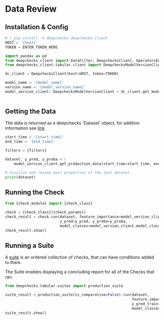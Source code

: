 # Data Review

## Installation & Config

```python
# ! pip install -U deepchecks deepchecks-client
HOST = '{host}'
TOKEN = ENTER_TOKEN_HERE
```

```python
import pandas as pd
from deepchecks_client import DataFilter, DeepchecksClient, OperatorsEnum
from deepchecks_client.tabular.client import DeepchecksModelVersionClient

dc_client = DeepchecksClient(host=HOST, token=TOKEN)
```

```python
model_name = '{model_name}'
version_name = '{model_version_name}'
model_version_client: DeepchecksModelVersionClient = dc_client.get_model_version(model_name=model_name,
                                                                                 version_name=version_name)
```

## Getting the Data

The data is returned as a deepchecks 'Dataset' object, for addition information see [link](https://docs.deepchecks.com/stable/user-guide/tabular/dataset_object.html).

```python
start_time = '{start_time}'
end_time = '{end_time}'

filters = {filters}

dataset, y_pred, y_proba = \
    model_version_client.get_production_data(start_time=start_time, end_time=end_time, filters=filters, deepchecks_format=True)
```

```python
# Visulize and review main properties of the test dataset
print(dataset)
```

## Running the Check

```python
from {check_module} import {check_class}

check = {check_class}({check_params})
check_result = check.run(dataset, feature_importance=model_version_client.get_feature_importance(),
                         y_pred=y_pred, y_proba=y_proba,
                         model_classes=model_version_client.model_classes)
check_result.show()
```

## Running a Suite

A [suite](https://docs.deepchecks.com/stable/user-guide/general/deepchecks_hierarchy.html) is an ordered collection of checks, that can have conditions added to them.

The Suite enables displaying a concluding report for all of the Checks that ran.

```python
from deepchecks.tabular.suites import production_suite

suite_result = production_suite(is_comparative=False).run(dataset,
                                                          feature_importance=model_version_client.get_feature_importance(),
                                                          y_pred_train=y_pred, y_proba_train=y_proba,
                                                          model_classes=model_version_client.model_classes)
suite_result.show()
```
